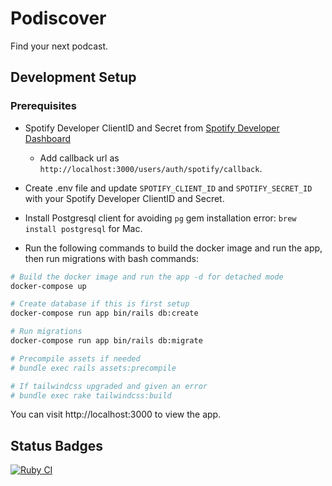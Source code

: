 # Podiscover

Find your next podcast.

## Development Setup

### Prerequisites

- Spotify Developer ClientID and Secret from [Spotify Developer Dashboard](https://developer.spotify.com/dashboard/) 
    - Add callback url as `http://localhost:3000/users/auth/spotify/callback`.

- Create .env file and update `SPOTIFY_CLIENT_ID` and `SPOTIFY_SECRET_ID` with your Spotify Developer ClientID and Secret.

- Install Postgresql client for avoiding `pg` gem installation error: `brew install postgresql` for Mac.

- Run the following commands to build the docker image and run the app, then run migrations with bash commands:

```bash
# Build the docker image and run the app -d for detached mode
docker-compose up

# Create database if this is first setup
docker-compose run app bin/rails db:create

# Run migrations
docker-compose run app bin/rails db:migrate

# Precompile assets if needed
# bundle exec rails assets:precompile

# If tailwindcss upgraded and given an error
# bundle exec rake tailwindcss:build
```

You can visit http://localhost:3000 to view the app.

## Status Badges
[![Ruby CI](https://github.com/enderahmetyurt/podiscover/actions/workflows/compile.yml/badge.svg?branch=main)](https://github.com/enderahmetyurt/podiscover/actions/workflows/compile.yml)
